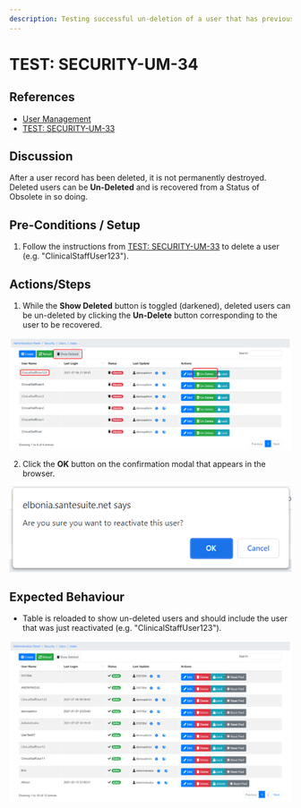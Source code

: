 ```yaml
---
description: Testing successful un-deletion of a user that has previously been deleted.
---
```


# TEST: SECURITY-UM-34

## References

* [User Management](../../../../../operations/security-administration/user-management.md)
* [TEST: SECURITY-UM-33](test-security-um-33-1.md)

## Discussion

After a user record has been deleted, it is not permanently destroyed. Deleted users can be **Un-Deleted** and is recovered from a Status of Obsolete in so doing. 

## Pre-Conditions / Setup

1. Follow the instructions from [TEST: SECURITY-UM-33](test-security-um-33-1.md) to delete a user \(e.g. "ClinicalStaffUser123"\).

## Actions/Steps

1. While the **Show Deleted** button is toggled \(darkened\), deleted users can be un-deleted by clicking the **Un-Delete** button corresponding to the user to be recovered.

![](../../../../../../.gitbook/assets/image%20%28295%29.png)

2. Click the **OK** button on the confirmation modal that appears in the browser.

![](../../../../../../.gitbook/assets/image%20%28324%29.png)

## Expected Behaviour

* Table is reloaded to show un-deleted users and should include the user that was just reactivated \(e.g. "ClinicalStaffUser123"\).

![](../../../../../../.gitbook/assets/image%20%28318%29.png)

